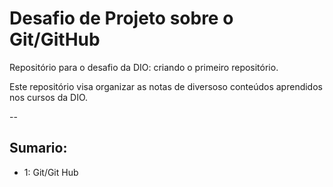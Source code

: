 # Desafio de Projeto sobre o Git/GitHub
Repositório para o desafio da DIO: criando o primeiro repositório.

Este repositório visa organizar as notas de diversoso conteúdos aprendidos nos cursos da DIO.

--

## Sumario:
- 1: Git/Git Hub
